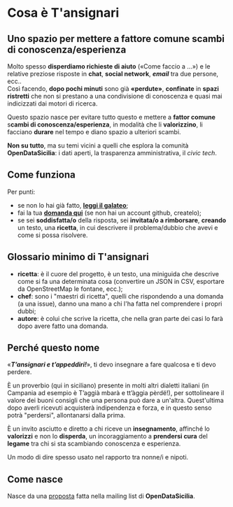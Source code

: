 # Cosa è T'ansignari

## Uno spazio per mettere a fattore comune scambi di conoscenza/esperienza

Molto spesso **disperdiamo richieste di aiuto** («Come faccio a …») e le relative preziose risposte in **chat**, **social network**, ***email*** tra due persone, ecc.. <br>
Così facendo, **dopo pochi minuti** sono già **«perdute»**, **confinate** in **spazi ristretti** che non si prestano a una condivisione di conoscenza e quasi mai indicizzati dai motori di ricerca.

Questo spazio nasce per evitare tutto questo e mettere a **fattor comune** s**cambi di conoscenza/esperienza**, in modalità che li **valorizzino**, li facciano **durare** nel tempo e diano spazio a ulteriori scambi.

**Non su tutto**, ma su temi vicini a quelli che esplora la comunità **OpenDataSicilia**: i dati aperti, la trasparenza amministrativa, il *civic tech*.

## Come funziona

Per punti:

- se non lo hai già fatto, [**leggi il galateo**](https://festive-bohr-4ac225.netlify.com/galateo/);
- fai la tua [**domanda qui**](https://github.com/opendatasicilia/tansignari/issues/new) (se non hai un account github, createlo);
- se sei **soddisfatta/o** della risposta, sei **invitata/o a rimborsare**, **creando** un testo, una **ricetta**, in cui descrivere il problema/dubbio che avevi e come si possa risolvere.


## Glossario minimo di T'ansignari

- **ricetta**: è il cuore del progetto, è un testo, una miniguida che descrive come si fa una determinata cosa (convertire un JSON in CSV, esportare da OpenStreetMap le fontane, ecc.);
- **chef**: sono i "maestri di ricetta", quelli che rispondendo a una domanda (a una issue), danno una mano a chi l'ha fatta nel comprendere i propri dubbi;
- **autore**: è colui che scrive la ricetta, che nella gran parte dei casi lo farà dopo avere fatto una domanda.

## Perché questo nome

«***T’ansignari e t’appeddiri!***», ti devo insegnare a fare qualcosa e ti devo perdere.

È un proverbio (qui in siciliano) presente in molti altri dialetti italiani (in Campania ad esempio è T’aggià mbarà e tt’àggia pèrdë!), per sottolineare il valore dei buoni consigli che una persona può dare a un'altra. Quest'ultima dopo averli ricevuti acquisterà indipendenza e forza, e in questo senso potrà "perdersi", allontanarsi dalla prima.

È un invito asciutto e diretto a chi riceve un **insegnamento**, affinché lo **valorizzi** e non lo **disperda**, un incoraggiamento a **prendersi cura** del **legame** tra chi si sta scambiando conoscenza e esperienza.

Un modo di dire spesso usato nel rapporto tra nonne/i e nipoti.

## Come nasce

Nasce da una [proposta](https://groups.google.com/d/msg/opendatasicilia/chsV6FZg1qI/dFvHx_u-EAAJ) fatta nella mailing list di **OpenDataSicilia**.
